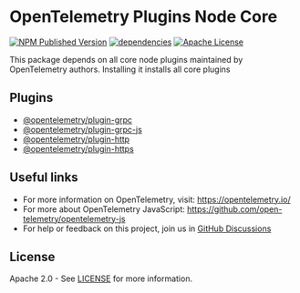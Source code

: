 # OpenTelemetry Plugins Node Core

[![NPM Published Version][npm-img]][npm-url]
[![dependencies][dependencies-image]][dependencies-url]
[![Apache License][license-image]][license-image]

This package depends on all core node plugins maintained by OpenTelemetry authors. Installing it installs all core plugins

## Plugins

- [@opentelemetry/plugin-grpc][otel-plugin-grpc]
- [@opentelemetry/plugin-grpc-js][otel-plugin-grpc-js]
- [@opentelemetry/plugin-http][otel-plugin-http]
- [@opentelemetry/plugin-https][otel-plugin-https]

## Useful links

- For more information on OpenTelemetry, visit: <https://opentelemetry.io/>
- For more about OpenTelemetry JavaScript: <https://github.com/open-telemetry/opentelemetry-js>
- For help or feedback on this project, join us in [GitHub Discussions][discussions-url]

## License

Apache 2.0 - See [LICENSE][license-url] for more information.

[discussions-url]: https://github.com/open-telemetry/opentelemetry-js/discussions
[license-url]: https://github.com/open-telemetry/opentelemetry-js/blob/main/LICENSE
[license-image]: https://img.shields.io/badge/license-Apache_2.0-green.svg?style=flat
[dependencies-image]: https://david-dm.org/open-telemetry/opentelemetry-js/status.svg?path=metapackages/plugins-node-core
[dependencies-url]: https://david-dm.org/open-telemetry/opentelemetry-js?path=packages%2Fopentelemetryplugins-node-core
[npm-url]: https://www.npmjs.com/package/@opentelemetry/plugins-node-core
[npm-img]: https://badge.fury.io/js/%40opentelemetry%2Fplugins-node-core.svg

[otel-plugin-grpc]: https://github.com/open-telemetry/opentelemetry-js/tree/main/packages/opentelemetry-plugin-grpc
[otel-plugin-grpc-js]: https://github.com/open-telemetry/opentelemetry-js/tree/main/packages/opentelemetry-plugin-grpc-js
[otel-plugin-http]: https://github.com/open-telemetry/opentelemetry-js/tree/main/packages/opentelemetry-plugin-http
[otel-plugin-https]: https://github.com/open-telemetry/opentelemetry-js/tree/main/packages/opentelemetry-plugin-https
